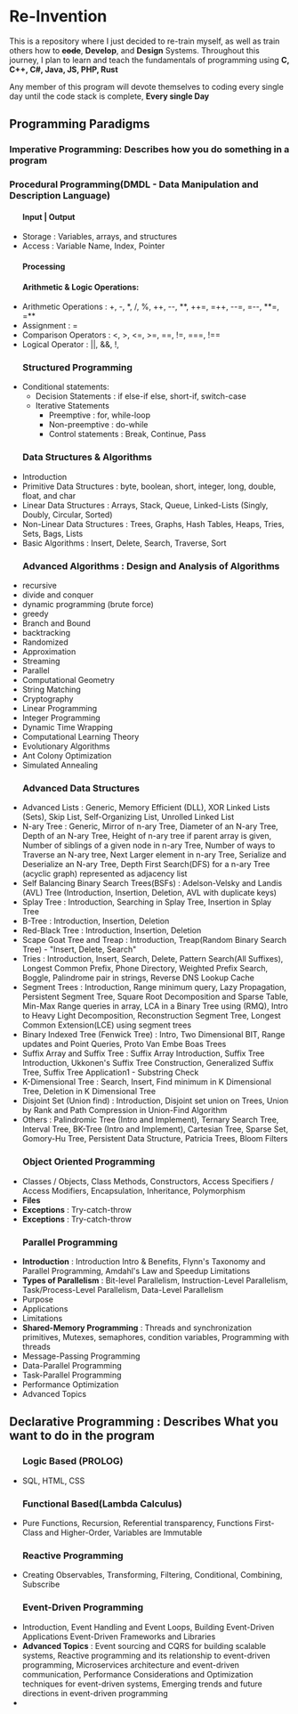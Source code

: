 <h1> Re-Invention </h1>
<p>This is a repository where I just decided to re-train myself, as well as train others how to <b><strike>code</strike></b>, <b>Develop</b>, and <b>Design</b> Systems. Throughout this journey, I plan to learn and teach the fundamentals of programming using <b>C, C++, C#, Java, JS, PHP, Rust</b></p>
<p>Any member of this program will devote themselves to coding every single day until the code stack is complete, <b>Every single Day</b></p>

<h2> Programming Paradigms </h2>
<h3> Imperative Programming: Describes how you do something in a program </h3>
<h3> Procedural Programming(DMDL - Data Manipulation and Description Language) </h3>
<ul>
    <h4> Input | Output </h4>
        <li> Storage : Variables, arrays, and structures </li>
        <li> Access :  Variable Name, Index, Pointer</li>
    <h4>Processing</h4>
    <h4>Arithmetic & Logic Operations: </h4>
    <li> Arithmetic Operations : +, -, *, /, %, ++, --, **, ++=, =++, --=, =--, **=, =** </li>
    <li> Assignment : = </li>
    <li> Comparison Operators : <, >, <=, >=, ==, !=, ===, !== </li>
    <li>Logical Operator : ||, &&, !, </li>
    <h3> Structured Programming </h3>
    <li>Conditional statements:
        <ul>
            <li> Decision Statements : if else-if else, short-if, switch-case</li>
            <li> Iterative Statements 
                <ul>
                    <li>Preemptive : for, while-loop</li>
                    <li>Non-preemptive : do-while</li>
                    <li>Control statements : Break, Continue, Pass</li>
                </ul>
            </li>
        </ul>
    </li>
    <h3>Data Structures & Algorithms</h3>
    <li> Introduction </li>
    <li>Primitive Data Structures : byte, boolean, short, integer, long, double, float, and char</li>
    <li>Linear Data Structures : Arrays, Stack, Queue, Linked-Lists (Singly, Doubly, Circular, Sorted)</li>
    <li>Non-Linear Data Structures : Trees, Graphs, Hash Tables, Heaps, Tries, Sets, Bags, Lists</li>
    <li>Basic Algorithms : Insert, Delete, Search, Traverse, Sort </li>
    <h3>Advanced Algorithms : Design and Analysis of Algorithms</h3>
    <li>recursive</li>
    <li>divide and conquer</li>
    <li>dynamic programming (brute force)</li>
    <li>greedy</li>
    <li>Branch and Bound</li>
    <li>backtracking</li>
    <li>Randomized</li>
    <li>Approximation</li>
    <li>Streaming</li>
    <li>Parallel</li>
    <li>Computational Geometry</li>
    <li>String Matching</li>
    <li>Cryptography</li>
    <li>Linear Programming</li>
    <li>Integer Programming</li>
    <li>Dynamic Time Wrapping</li>
    <li>Computational Learning Theory</li>
    <li>Evolutionary Algorithms</li>
    <li>Ant Colony Optimization</li>
    <li>Simulated Annealing</li>
    <h3>Advanced Data Structures</h3>
    <li>Advanced Lists : Generic, Memory Efficient (DLL), XOR Linked Lists (Sets), Skip List, Self-Organizing List, Unrolled Linked List</li>
    <li>N-ary Tree : Generic, Mirror of n-ary Tree, Diameter of an N-ary Tree, Depth of an N-ary Tree, Height of n-ary tree if parent array is given, Number of siblings of a given node in n-ary Tree, Number of ways to Traverse an N-ary tree, Next Larger element in n-ary Tree, Serialize and Deserialize an N-ary Tree, Depth First Search(DFS) for a n-ary Tree (acyclic graph) represented as adjacency list </li>
    <li>Self Balancing Binary Search Trees(BSFs) : Adelson-Velsky and Landis (AVL) Tree (Introduction, Insertion, Deletion, AVL with duplicate keys)</li>
    <li>Splay Tree : Introduction, Searching in Splay Tree, Insertion in Splay Tree</li>
    <li>B-Tree : Introduction, Insertion, Deletion</li>
    <li>Red-Black Tree : Introduction, Insertion, Deletion</li>
    <li>Scape Goat Tree and Treap : Introduction, Treap(Random Binary Search Tree) - "Insert, Delete, Search"</li>
    <li>Tries : Introduction, Insert, Search, Delete, Pattern Search(All Suffixes), Longest Common Prefix, Phone Directory, Weighted Prefix Search, Boggle, Palindrome pair in strings, Reverse DNS Lookup Cache</li>
    <li>Segment Trees : Introduction, Range minimum query, Lazy Propagation, Persistent Segment Tree, Square Root Decomposition and Sparse Table, Min-Max Range queries in array, LCA in a Binary Tree using (RMQ), Intro to Heavy Light Decomposition, Reconstruction Segment Tree, Longest Common Extension(LCE) using segment trees</li>
    <li>Binary Indexed Tree (Fenwick Tree) : Intro, Two Dimensional BIT, Range updates and Point Queries, Proto Van Embe Boas Trees</li>
    <li>Suffix Array and Suffix Tree : Suffix Array Introduction, Suffix Tree Introduction, Ukkonen's Suffix Tree Construction, Generalized Suffix Tree, Suffix Tree Application1 - Substring Check</li>
    <li>K-Dimensional Tree : Search, Insert, Find minimum in K Dimensional Tree, Deletion in K Dimensional Tree</li>
    <li>Disjoint Set (Union find) : Introduction, Disjoint set union on Trees, Union by Rank and Path Compression in Union-Find Algorithm</li>
    <li>Others : Palindromic Tree (Intro and Implement), Ternary Search Tree, Interval Tree, BK-Tree (Intro and Implement), Cartesian Tree, Sparse Set, Gomory-Hu Tree, Persistent Data Structure, Patricia Trees, Bloom Filters</li>
    <h3>Object Oriented Programming</h3>
    <li>Classes / Objects, Class Methods, Constructors, Access Specifiers / Access Modifiers, Encapsulation, Inheritance, Polymorphism</li>
    <li><b>Files</b></li>
    <li><b>Exceptions</b> : Try-catch-throw</li>
    <li><b>Exceptions</b> : Try-catch-throw</li>
    <h3> Parallel Programming </h3>
    <li><b>Introduction</b> : Introduction Intro & Benefits, Flynn's Taxonomy and Parallel Programming, Amdahl's Law and Speedup Limitations</li>
    <li><b>Types of Parallelism</b> : Bit-level Parallelism, Instruction-Level Parallelism, Task/Process-Level Parallelism, Data-Level Parallelism</li>
    <li>Purpose</li>
    <li>Applications</li>
    <li>Limitations</li>
    <li><b>Shared-Memory Programming</b> : Threads and synchronization primitives, Mutexes, semaphores, condition variables, Programming with threads</li>
    <li>Message-Passing Programming</li>
    <li>Data-Parallel Programming</li>
    <li>Task-Parallel Programming</li>
    <li>Performance Optimization</li>
    <li>Advanced Topics</li>
</ul>

<h2>Declarative Programming : Describes What you want to do in the program</h2>

<ul>
    <h3>Logic Based (PROLOG)</h3>
    <li>SQL, HTML, CSS</li>
    <h3>Functional Based(Lambda Calculus)</h3>
    <li>Pure Functions, Recursion, Referential transparency, Functions First-Class and Higher-Order, Variables are Immutable</li>
    <h3>Reactive Programming</h3>
    <li>Creating Observables, Transforming, Filtering, Conditional, Combining, Subscribe</li>
    <h3>Event-Driven Programming</h3>
    <li>Introduction, Event Handling and Event Loops, Building Event-Driven Applications Event-Driven Frameworks and Libraries</li>
    <li><b>Advanced Topics</b> :  Event sourcing and CQRS for building scalable systems, Reactive programming and its relationship to event-driven programming, Microservices architecture and event-driven communication, Performance Considerations and Optimization techniques for event-driven systems, Emerging trends and future directions in event-driven programming</li>
    <li></li>
</ul>
